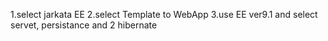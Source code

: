 1.select jarkata EE
2.select Template to WebApp
3.use EE ver9.1 and select servet, persistance and 2 hibernate
